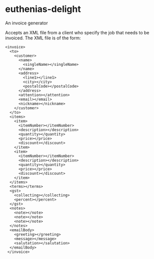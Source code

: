 euthenias-delight
=================

An invoice generator

Accepts an XML file from a client who specify the job that needs to be invoiced.
The XML file is of the form:

	<invoice>
	  <to>
		<customer>
		  <name>
			<singleName></singleName>
		  </name>
		  <address>
			<line1></line1>
			<city></city>
			<postalCode></postalCode>
		  </address>
		  <attention></attention>
		  <email></email>
		  <nickname></nickname>
		</customer>
	  </to>
	  <items>
		<item>
		  <itemNumber></itemNumber>
		  <description></description>
		  <quantity></quantity>
		  <price></price>
		  <discount></discount>
		</item>
		<item>
		  <itemNumber></itemNumber>
		  <description></description>
		  <quantity></quantity>
		  <price></price>
		  <discount></discount>
		</item>
	  </items>
	  <terms></terms>
	  <gst>
		<collecting></collecting>
		<percent></percent>
	  </gst>
	  <notes>
		<note></note>
		<note></note>
		<note></note>
	  </notes>
	  <emailBody>
		<greeting></greeting>
		<message></message>
		<salutation></salutation>
	  </emailBody>
	 </invoice>